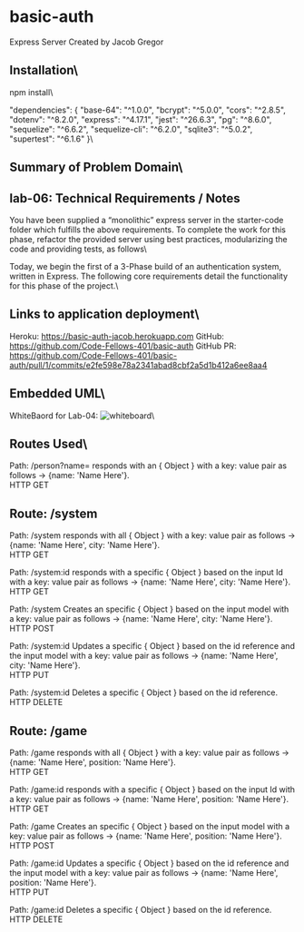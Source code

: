 # basic-auth

Express Server
Created by Jacob Gregor

## Installation\

npm install\

"dependencies": {
"base-64": "^1.0.0",
"bcrypt": "^5.0.0",
"cors": "^2.8.5",
"dotenv": "^8.2.0",
"express": "^4.17.1",
"jest": "^26.6.3",
"pg": "^8.6.0",
"sequelize": "^6.6.2",
"sequelize-cli": "^6.2.0",
"sqlite3": "^5.0.2",
"supertest": "^6.1.6"
}\

## Summary of Problem Domain\

## lab-06: Technical Requirements / Notes

You have been supplied a “monolithic” express server in the starter-code folder which fulfills the above requirements. To complete the work for this phase, refactor the provided server using best practices, modularizing the code and providing tests, as follows\

Today, we begin the first of a 3-Phase build of an authentication system, written in Express. The following core requirements detail the functionality for this phase of the project.\

## Links to application deployment\

Heroku: https://basic-auth-jacob.herokuapp.com
GitHub: https://github.com/Code-Fellows-401/basic-auth
GitHub PR: https://github.com/Code-Fellows-401/basic-auth/pull/1/commits/e2fe598e78a2341abad8cbf2a5d1b412a6ee8aa4

## Embedded UML\

WhiteBaord for Lab-04:
![whiteboard](./lib/images/api-server.png)\

## Routes Used\

Path: /person?name=
responds with an { Object } with a key: value pair as follows -> {name: 'Name Here'}.\
HTTP GET

## Route: /system

Path: /system
responds with all { Object } with a key: value pair as follows -> {name: 'Name Here', city: 'Name Here'}.\
HTTP GET

Path: /system:id
responds with a specific { Object } based on the input Id with a key: value pair as follows -> {name: 'Name Here', city: 'Name Here'}.\
HTTP GET

Path: /system
Creates an specific { Object } based on the input model with a key: value pair as follows -> {name: 'Name Here', city: 'Name Here'}.\
HTTP POST

Path: /system:id
Updates a specific { Object } based on the id reference and the input model with a key: value pair as follows -> {name: 'Name Here', city: 'Name Here'}.\
HTTP PUT

Path: /system:id
Deletes a specific { Object } based on the id reference.\
HTTP DELETE

## Route: /game

Path: /game
responds with all { Object } with a key: value pair as follows -> {name: 'Name Here', position: 'Name Here'}.\
HTTP GET

Path: /game:id
responds with a specific { Object } based on the input Id with a key: value pair as follows -> {name: 'Name Here', position: 'Name Here'}.\
HTTP GET

Path: /game
Creates an specific { Object } based on the input model with a key: value pair as follows -> {name: 'Name Here', position: 'Name Here'}.\
HTTP POST

Path: /game:id
Updates a specific { Object } based on the id reference and the input model with a key: value pair as follows -> {name: 'Name Here', position: 'Name Here'}.\
HTTP PUT

Path: /game:id
Deletes a specific { Object } based on the id reference.\
HTTP DELETE
